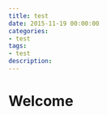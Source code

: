 ```yaml
---
title: test
date: 2015-11-19 00:00:00
categories:
- test
tags: 
- test
description: 
---
```


# Welcome
